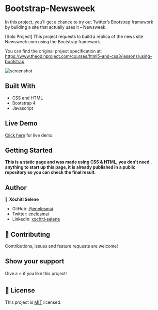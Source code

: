 # Bootstrap-Newsweek
In this project, you’ll get a chance to try out Twitter’s Bootstrap framework by building a site that actually uses it – Newsweek.

[Solo Project]
This project requests to build a replica of the news site Newsweek.com using the Bootstrap framework.

You can find the original project specification at: https://www.theodinproject.com/courses/html5-and-css3/lessons/using-bootstrap


![screenshot](https://user-images.githubusercontent.com/5160907/74757390-8bc96080-523b-11ea-998e-03a0dc142638.png)

## Built With

- CSS and HTML
- Bootstrap 4
- Javascript

## Live Demo

[Click here](https://raw.githack.com/enelesmai/Bootstrap-Newsweek/feature/index.html) for live demo


## Getting Started

**This is a static page and was made using  CSS & HTML, you don't need .**
**anything to start up this page, it is already published in a public repository so you can check the final result.**


## Author

👤 **Xóchitl Selene**

- GitHub: [@enelesmai](https://github.com/enelesmai)
- Twitter: [enelesmai](https://twitter.com/enelesmai)
- LinkedIn: [xochitl-selene](https://www.linkedin.com/in/xochitlselene/)


## 🤝 Contributing

Contributions, issues and feature requests are welcome!


## Show your support

Give a ⭐️ if you like this project!


## 📝 License

This project is [MIT](lic.url) licensed.